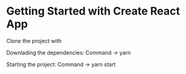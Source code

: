 # Getting Started with Create React App

Clone the project with

Downlading the dependencies:
Command -> yarn 

Starting the project:
Command -> yarn start 
